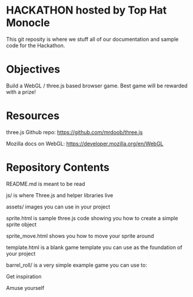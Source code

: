 HACKATHON hosted by Top Hat Monocle
===================================

This git reposity is where we stuff all of our documentation and sample code for the Hackathon. 

Objectives
==========

Build a WebGL / three.js based browser game. Best game will be rewarded with a prize!

Resources
=========

three.js Github repo: https://github.com/mrdoob/three.js

Mozilla docs on WebGL: https://developer.mozilla.org/en/WebGL

Repository Contents
===================

README.md is meant to be read

js/ is where Three.js and helper libraries live

assets/ images you can use in your project

sprite.html is sample three.js code showing you how to create a simple sprite object

sprite_move.html shows you how to move your sprite around

template.html is a blank game template you can use as the foundation of your project

barrel_roll/ is a very simple example game you can use to:

Get inspiration

Amuse yourself
